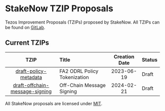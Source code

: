 # StakeNow TZIP Proposals

Tezos Improvement Proposals (TZIPs) proposed by StakeNow. All TZIPs can be found on [GitLab](https://gitlab.com/tezos/tzip).

## Current TZIPs

|    TZIP    | Title                                                | Creation Date | Status           |
| :--------: | :--------------------------------------------------- | :-----------: | :--------------- |
| [draft-policy-metadata]          | FA2 ODRL Policy Tokenization   |  2023-06-19   | Draft            |
| [draft-offchain-message-signing] | Off-Chain Message Signing      |  2024-02-21   | Draft            |

All StakeNow proposals are licensed under [MIT](https://spdx.org/licenses/MIT.html).

[draft-policy-metadata]: drafts/draft-policy-metadata.md
[draft-offchain-message-signing]: drafts/draft-offchain-message-signing.md
